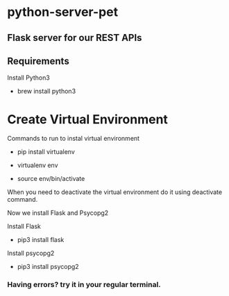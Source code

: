 # python-server-pet
## Flask server for our REST APIs

## Requirements

Install Python3
- brew install python3



# Create Virtual Environment
Commands to run to instal virtual environment
- pip install virtualenv

- virtualenv env

- source env/bin/activate

When you need to deactivate the virtual environment do it using deactivate command.

Now we install Flask and Psycopg2

Install Flask
- pip3 install flask

Install psycopg2
- pip3 install psycopg2


### Having errors? try it in your regular terminal.



